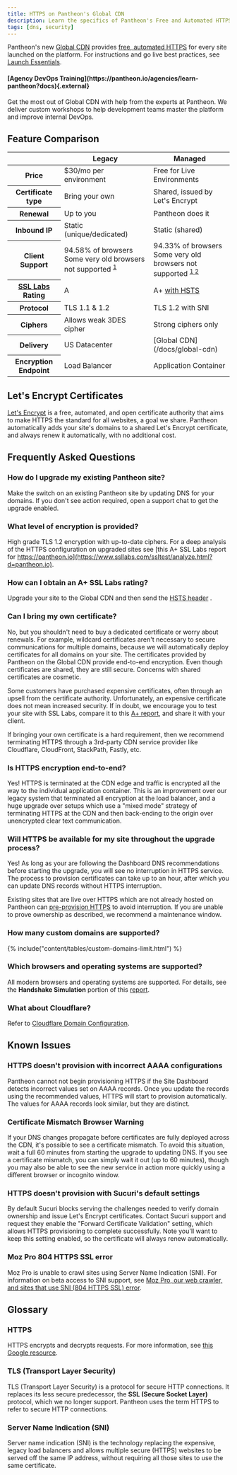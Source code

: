 ```yaml
---
title: HTTPS on Pantheon's Global CDN
description: Learn the specifics of Pantheon's Free and Automated HTTPS, powered by Let's Encrypt
tags: [dns, security]
---
```

Pantheon's new [Global CDN](/docs/global-cdn) provides [free, automated HTTPS](https://pantheon.io/features/managed-https) for every site launched on the platform. For instructions and go live best practices, see [Launch Essentials](/docs/guides/launch/).

<div class="enablement">
  <h4 class="info" markdown="1">[Agency DevOps Training](https://pantheon.io/agencies/learn-pantheon?docs){.external}</h4>
  <p>Get the most out of Global CDN with help from the experts at Pantheon. We deliver custom workshops to help development teams master the platform and improve internal DevOps.</p>
</div>

## Feature Comparison
<table class="table  table-bordered table-responsive">
  <thead>
    <tr>
      <th></th>
      <th>Legacy</th>
      <th>Managed</th>
    </tr>
  </thead>
  <tbody>
    <tr>
      <th>Price</th>
      <td>$30/mo per environment</td>
      <td>Free for Live Environments</td>
    </tr>
    <tr>
      <th>Certificate type</th>
      <td>Bring your own</td>
      <td>Shared, issued by Let's Encrypt</td>
    </tr>
    <tr>
      <th>Renewal</th>
      <td>Up to you</td>
      <td>Pantheon does it</td>
    </tr>
    <tr>
      <th>Inbound IP</th>
      <td>Static (unique/dedicated)</td>
      <td>Static (shared)</td>
    </tr>
    <tr>
      <th>Client Support</th>
      <td>94.58% of browsers<br />Some very old browsers not supported
      <sup><a href="https://caniuse.com/#search=TLS%201.1">1</a></sup></td>
      <td>94.33% of browsers<br />Some very old browsers not supported
      <sup><a href="https://caniuse.com/#search=TLS%201.2">1 <a href="https://caniuse.com/#search=SNI">2</a></sup></td>
    </tr>
    <tr>
      <th><a href="https://www.ssllabs.com/ssltest/">SSL Labs</a> Rating</th>
      <td>A</td>
      <td>A+ <a href="/docs/hsts/">with HSTS</a></td>
    </tr>
    <tr>
      <th>Protocol</th>
      <td>TLS 1.1 & 1.2</td>
      <td>TLS 1.2 with SNI</td>
    </tr>
    <tr>
      <th>Ciphers</th>
      <td>Allows weak 3DES cipher</td>
      <td>Strong ciphers only</td>
    </tr>
    <tr>
      <th>Delivery</th>
      <td>US Datacenter</td>
      <td markdown="1">[Global CDN](/docs/global-cdn)</td>
    </tr>
    <tr>
      <th>Encryption Endpoint</th>
      <td>Load Balancer</td>
      <td>Application Container</td>
    </tr>
  </tbody>
</table>

## Let's Encrypt Certificates
[Let's Encrypt](https://letsencrypt.org) is a free, automated, and open certificate authority that aims to make HTTPS the standard for all websites, a goal we share. Pantheon automatically adds your site's domains to a shared Let's Encrypt certificate, and always renew it automatically, with no additional cost.

## Frequently Asked Questions
### How do I upgrade my existing Pantheon site?
Make the switch on an existing Pantheon site by updating DNS for your domains. If you don't see action required, open a support chat to get the upgrade enabled.

### What level of encryption is provided?
High grade TLS 1.2 encryption with up-to-date ciphers. For a deep analysis of the HTTPS configuration on upgraded sites see [this A+ SSL Labs report for https://pantheon.io](https://www.ssllabs.com/ssltest/analyze.html?d=pantheon.io).

### How can I obtain an A+ SSL Labs rating?
Upgrade your site to the Global CDN and then send the [HSTS header](/docs/hsts/) .

### Can I bring my own certificate?
No, but you shouldn't need to buy a dedicated certificate or worry about renewals. For example, wildcard certificates aren't necessary to secure communications for multiple domains, because we will automatically deploy certificates for all domains on your site. The certificates provided by Pantheon on the Global CDN provide end-to-end encryption. Even though certificates are shared, they are still secure. Concerns with shared certificates are cosmetic.

Some customers have purchased expensive certificates, often through an upsell from the certificate authority. Unfortunately, an expensive certificate does not mean increased security. If in doubt, we encourage you to test your site with SSL Labs, compare it to this [A+ report](https://www.ssllabs.com/ssltest/analyze.html?d=pantheon.io), and share it with your client.

If bringing your own certificate is a hard requirement, then we recommend terminating HTTPS through a 3rd-party CDN service provider like Cloudflare, CloudFront, StackPath, Fastly, etc.

### Is HTTPS encryption end-to-end?
Yes! HTTPS is terminated at the CDN edge and traffic is encrypted all the way to the individual application container. This is an improvement over our legacy system that terminated all encryption at the load balancer, and a huge upgrade over setups which use a "mixed mode" strategy of terminating HTTPS at the CDN and then back-ending to the origin over unencrypted clear text communication.

### Will HTTPS be available for my site throughout the upgrade process?
Yes! As long as your are following the Dashboard DNS recommendations before starting the upgrade, you will see no interruption in HTTPS service. The process to provision certificates can take up to an hour, after which you can update DNS records without HTTPS interruption.

Existing sites that are live over HTTPS which are not already hosted on Pantheon can [pre-provision HTTPS](/docs/guides/launch/configure-dns/) to avoid interruption. If you are unable to prove ownership as described, we recommend a maintenance window.

### How many custom domains are supported?
{% include("content/tables/custom-domains-limit.html") %}

### Which browsers and operating systems are supported?
All modern browsers and operating systems are supported. For details, see the **Handshake Simulation** portion of this [report](https://www.ssllabs.com/ssltest/analyze.html?d=pantheon.io).

### What about Cloudflare?
Refer to [Cloudflare Domain Configuration](/docs/cloudflare/).


## Known Issues
### HTTPS doesn't provision with incorrect AAAA configurations
Pantheon cannot not begin provisioning HTTPS if the Site Dashboard detects incorrect values set on AAAA records. Once you update the records using the recommended values, HTTPS will start to provision automatically. The values for AAAA records look similar, but they are distinct.

### Certificate Mismatch Browser Warning
If your DNS changes propagate before certificates are fully deployed across the CDN, it's possible to see a certificate mismatch. To avoid this situation, wait a full 60 minutes from starting the upgrade to updating DNS. If you see a certificate mismatch, you can simply wait it out (up to 60 minutes), though you may also be able to see the new service in action more quickly using a different browser or incognito window.

### HTTPS doesn't provision with Sucuri's default settings

By default Sucuri blocks serving the challenges needed to verify domain ownership and issue Let's Encrypt certificates. Contact Sucuri support and request they enable the "Forward Certificate Validation" setting, which allows HTTPS provisioning to complete successfully. Note you'll want to keep this setting enabled, so the certificate will always renew automatically.

### Moz Pro 804 HTTPS SSL error
Moz Pro is unable to crawl sites using Server Name Indication (SNI). For information on beta access to SNI support, see [Moz Pro, our web crawler, and sites that use SNI (804 HTTPS SSL) error](https://moz.com/community/q/moz-pro-our-web-crawler-and-sites-that-use-sni).

## Glossary
### HTTPS
HTTPS encrypts and decrypts requests. For more information, see [this Google resource](https://support.google.com/webmasters/answer/6073543?hl=en).

### TLS (Transport Layer Security)
TLS (Transport Layer Security) is a protocol for secure HTTP connections. It replaces its less secure predecessor, the **SSL (Secure Socket Layer)** protocol, which we no longer support. Pantheon uses the term HTTPS to refer to secure HTTP connections.

### Server Name Indication (SNI)
Server name indication (SNI) is the technology replacing the expensive, legacy load balancers and allows multiple secure (HTTPS) websites to be served off the same IP address, without requiring all those sites to use the same certificate.
